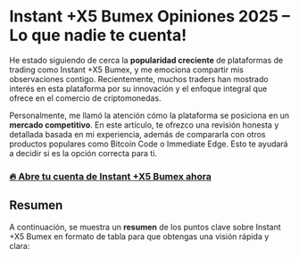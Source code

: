 # Instant +X5 Bumex Opiniones 2025 – Lo que nadie te cuenta!
   
He estado siguiendo de cerca la **popularidad creciente** de plataformas de trading como Instant +X5 Bumex, y me emociona compartir mis observaciones contigo. Recientemente, muchos traders han mostrado interés en esta plataforma por su innovación y el enfoque integral que ofrece en el comercio de criptomonedas.

Personalmente, me llamó la atención cómo la plataforma se posiciona en un **mercado competitivo**. En este artículo, te ofrezco una revisión honesta y detallada basada en mi experiencia, además de compararla con otros productos populares como Bitcoin Code o Immediate Edge. Esto te ayudará a decidir si es la opción correcta para ti.

### [🔥 Abre tu cuenta de Instant +X5 Bumex ahora](https://abroadview.org/instant-+x5-bumex/)
## Resumen  
A continuación, se muestra un **resumen** de los puntos clave sobre Instant +X5 Bumex en formato de tabla para que obtengas una visión rápida y clara:  
